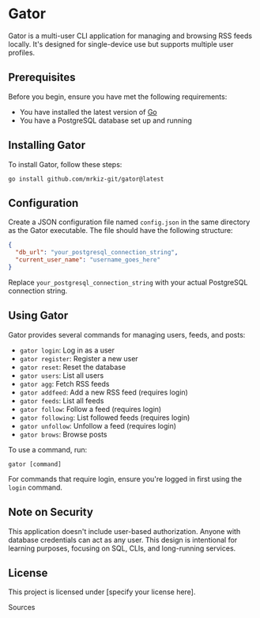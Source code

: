 # Gator

Gator is a multi-user CLI application for managing and browsing RSS feeds locally. It's designed for single-device use but supports multiple user profiles.

## Prerequisites

Before you begin, ensure you have met the following requirements:
* You have installed the latest version of [Go](https://golang.org/doc/install)
* You have a PostgreSQL database set up and running

## Installing Gator

To install Gator, follow these steps:

```
go install github.com/mrkiz-git/gator@latest
```

## Configuration

Create a JSON configuration file named `config.json` in the same directory as the Gator executable. The file should have the following structure:

```json
{
  "db_url": "your_postgresql_connection_string",
  "current_user_name": "username_goes_here"
}
```

Replace `your_postgresql_connection_string` with your actual PostgreSQL connection string.

## Using Gator

Gator provides several commands for managing users, feeds, and posts:

* `gator login`: Log in as a user
* `gator register`: Register a new user
* `gator reset`: Reset the database
* `gator users`: List all users
* `gator agg`: Fetch RSS feeds
* `gator addfeed`: Add a new RSS feed (requires login)
* `gator feeds`: List all feeds
* `gator follow`: Follow a feed (requires login)
* `gator following`: List followed feeds (requires login)
* `gator unfollow`: Unfollow a feed (requires login)
* `gator brows`: Browse posts

To use a command, run:

```
gator [command]
```

For commands that require login, ensure you're logged in first using the `login` command.

## Note on Security

This application doesn't include user-based authorization. Anyone with database credentials can act as any user. This design is intentional for learning purposes, focusing on SQL, CLIs, and long-running services.

## License

This project is licensed under [specify your license here].

Sources
